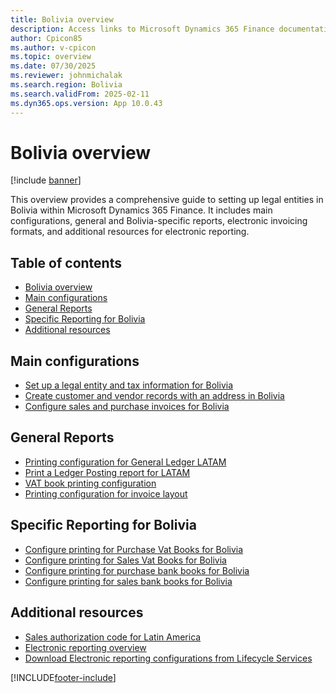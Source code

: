 ```yaml
---
title: Bolivia overview
description: Access links to Microsoft Dynamics 365 Finance documentation resources for Bolivia, including links that direct to resources about electronic invoicing. 
author: Cpicon85
ms.author: v-cpicon
ms.topic: overview
ms.date: 07/30/2025
ms.reviewer: johnmichalak
ms.search.region: Bolivia
ms.search.validFrom: 2025-02-11
ms.dyn365.ops.version: App 10.0.43
---
```


# Bolivia overview

[!include [banner](../../includes/banner.md)]

This overview provides a comprehensive guide to setting up legal entities in Bolivia within Microsoft Dynamics 365 Finance. It includes main configurations, general and Bolivia-specific reports, electronic invoicing formats, and additional resources for electronic reporting.

## Table of contents

- [Bolivia overview](#bolivia-overview)
- [Main configurations](#main-configurations)
- [General Reports](#general-reports)
- [Specific Reporting for Bolivia](#specific-reporting-for-bolivia)
- [Additional resources](#additional-resources)

## Main configurations
- [Set up a legal entity and tax information for Bolivia](ltm-Set-up-legal-entity-and-tax-Bolivia.md)
- [Create customer and vendor records with an address in Bolivia](ltm-create-customer-and-vendor-Bolivia.md)
- [Configure sales and purchase invoices for Bolivia](ltm-Configure-invoices-Bolivia.md)

## General Reports

- [Printing configuration for General Ledger LATAM](ltm-general-ledger.md)
- [Print a Ledger Posting report for LATAM](ltm-ledger-posting-report.md)
- [VAT book printing configuration](ltm-vat-book.md)
- [Printing configuration for invoice layout](ltm-invoice-layout-print.md)

## Specific Reporting for Bolivia

- [Configure printing for Purchase Vat Books for Bolivia](ltm-bolivia-purchase-vat-book.md)
- [Configure printing for Sales Vat Books for Bolivia](ltm-bolivia-sales-vat-book.md)
- [Configure printing for purchase bank books for Bolivia](ltm-purchase-bank-book-report-Bolivia.md)
- [Configure printing for sales bank books for Bolivia](ltm-sales-bank-book-report-Bolivia.md)

## Additional resources

- [Sales authorization code for Latin America](ltm-core-sales-ca.md)
- [Electronic reporting overview](../../../fin-ops-core/dev-itpro/analytics/general-electronic-reporting.md)
- [Download Electronic reporting configurations from Lifecycle Services](../../../fin-ops-core/dev-itpro/analytics/download-electronic-reporting-configuration-lcs.md)

[!INCLUDE[footer-include](../../../includes/footer-banner.md)]
